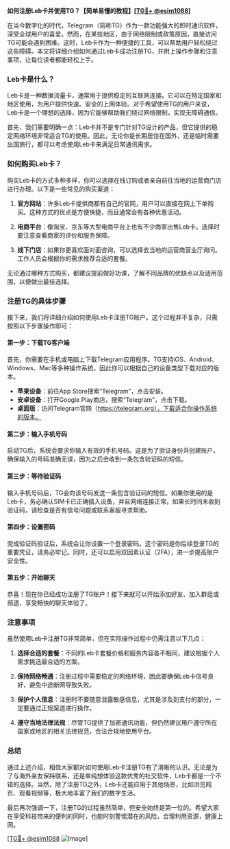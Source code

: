 **如何注册Leb卡并使用TG？【简单易懂的教程】[[TG💪+ @esim1088](https://t.me/s/esim1088)]**

在当今数字化的时代，Telegram（简称TG）作为一款功能强大的即时通讯软件，深受全球用户的喜爱。然而，在某些地区，由于网络限制或政策原因，直接访问TG可能会遇到困难。这时，Leb卡作为一种便捷的工具，可以帮助用户轻松绕过这些障碍。本文将详细介绍如何通过Leb卡成功注册TG，并附上操作步骤和注意事项，让每位读者都能轻松上手。

### Leb卡是什么？

Leb卡是一种数据流量卡，通常用于提供稳定的互联网连接。它可以在特定国家和地区使用，为用户提供快速、安全的上网体验。对于希望使用TG的用户来说，Leb卡是一个理想的选择，因为它能够帮助我们绕过网络限制，实现无障碍通信。

首先，我们需要明确一点：Leb卡并不是专门针对TG设计的产品，但它提供的稳定网络环境非常适合TG的使用。因此，无论你是长期居住在国外，还是临时需要出国旅行，都可以考虑使用Leb卡来满足日常通讯需求。

### 如何购买Leb卡？

购买Leb卡的方式多种多样，你可以选择在线订购或者亲自前往当地的运营商门店进行办理。以下是一些常见的购买渠道：

1. **官方网站**：许多Leb卡提供商都有自己的官网，用户可以直接在网上下单购买。这种方式的优点是方便快捷，而且通常会有各种优惠活动。
   
2. **电商平台**：像淘宝、京东等大型电商平台上也有不少商家出售Leb卡。选择时要注意查看商家的评价和服务保障。

3. **线下门店**：如果你更喜欢面对面咨询，可以选择去当地的运营商营业厅询问。工作人员会根据你的需求推荐合适的套餐。

无论通过哪种方式购买，都建议提前做好功课，了解不同品牌的优缺点以及适用范围，以便做出最佳选择。

### 注册TG的具体步骤

接下来，我们将详细介绍如何使用Leb卡注册TG账户。这个过程并不复杂，只需按照以下步骤操作即可：

#### 第一步：下载TG客户端

首先，你需要在手机或电脑上下载Telegram应用程序。TG支持iOS、Android、Windows、Mac等多种操作系统，因此你可以根据自己的设备类型下载对应的版本。

- **苹果设备**：前往App Store搜索“Telegram”，点击安装。
- **安卓设备**：打开Google Play商店，搜索“Telegram”，点击下载。
- **桌面版**：访问Telegram官网（https://telegram.org），下载适合你操作系统的版本。

#### 第二步：输入手机号码

启动TG后，系统会要求你输入有效的手机号码。这是为了验证身份并创建账户。确保输入的号码准确无误，因为之后会收到一条包含验证码的短信。

#### 第三步：等待验证码

输入手机号码后，TG会向该号码发送一条包含验证码的短信。如果你使用的是Leb卡，务必确认SIM卡已正确插入设备，并且网络连接正常。如果长时间未收到验证码，请检查是否有信号问题或联系客服寻求帮助。

#### 第四步：设置密码

完成验证码验证后，系统会让你设置一个登录密码。这个密码是你后续登录TG的重要凭证，请务必牢记。同时，还可以启用双因素认证（2FA），进一步提高账户安全性。

#### 第五步：开始聊天

恭喜！现在你已经成功注册了TG账户！接下来就可以开始添加好友、加入群组或频道，享受畅快的聊天体验了。

### 注意事项

虽然使用Leb卡注册TG非常简单，但在实际操作过程中仍需注意以下几点：

1. **选择合适的套餐**：不同的Leb卡套餐价格和服务内容各不相同，建议根据个人需求挑选最合适的方案。
   
2. **保持网络畅通**：注册过程中需要稳定的网络环境，因此要确保Leb卡信号良好，避免中途断网导致失败。

3. **保护个人信息**：注册时不要随意泄露敏感信息，尤其是涉及到支付的部分，一定要通过正规渠道进行操作。

4. **遵守当地法律法规**：尽管TG提供了加密通讯功能，但仍然建议用户遵守所在国家或地区的相关法律规范，合法合规地使用平台。

### 总结

通过上述介绍，相信大家都对如何使用Leb卡注册TG有了清晰的认识。无论是为了与海外亲友保持联系，还是单纯想体验这款优秀的社交软件，Leb卡都是一个不错的选择。当然，除了注册TG之外，Leb卡还能应用于其他场景，比如浏览网页、观看视频等，极大地丰富了我们的数字生活。

最后再次强调一下，注册TG的过程虽然简单，但安全始终是第一位的。希望大家在享受科技带来的便利的同时，也能时刻警惕潜在的风险，合理利用资源，健康上网。

[[TG💪+ @esim1088](https://t.me/s/esim1088) ![Image](https://i.postimg.cc/4NQfJmqS/Snipaste-2025-05-13-00-14-12.png)]